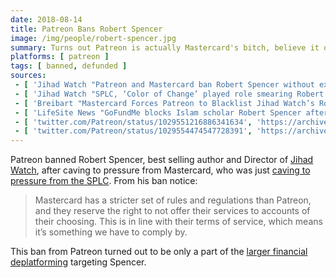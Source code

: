 ```yaml
---
date: 2018-08-14
title: Patreon Bans Robert Spencer
image: /img/people/robert-spencer.jpg
summary: Turns out Patreon is actually Mastercard's bitch, believe it or not
platforms: [ patreon ]
tags: [ banned, defunded ]
sources:
 - [ 'Jihad Watch "Patreon and Mastercard ban Robert Spencer without explanation" by Robert Spencer (15 Aug 2018)', 'https://www.jihadwatch.org/2018/08/patreon-and-mastercard-ban-robert-spencer-without-explanation' ]
 - [ 'Jihad Watch "SPLC, ‘Color of Change’ played role smearing Robert Spencer as “white supremacist” for Mastercard blacklisting" by Robert Spencer (21 Aug 2018)', 'https://www.jihadwatch.org/2018/08/splc-color-of-change-played-role-smearing-robert-spencer-as-white-supremacist-for-mastercard-blacklisting' ]
 - [ 'Breibart "Mastercard Forces Patreon to Blacklist Jihad Watch’s Robert Spencer" by Charlie Nash (15 Aug 2018)', 'https://archive.is/bJwME' ]
 - [ 'LifeSite News "GoFundMe blocks Islam scholar Robert Spencer after ban by Mastercard, Patreon" by Calvin Freiburger (22 Aug 2018)', 'https://archive.is/9NDxn' ]
 - [ 'twitter.com/Patreon/status/1029551216886341634', 'https://archive.is/pLz7R' ]
 - [ 'twitter.com/Patreon/status/1029554474547728391', 'https://archive.is/SRYfa' ]
---
```


Patreon banned Robert Spencer, best selling author and Director of [Jihad
Watch](https://jihadwatch.org/), after caving to pressure from Mastercard, who
was just [caving to pressure from the SPLC](https://archive.is/cLniJ). From his
ban notice:

> Mastercard has a stricter set of rules and regulations than Patreon, and they
> reserve the right to not offer their services to accounts of their choosing.
> This is in line with their terms of service, which means it’s something we
> have to comply by.

This ban from Patreon turned out to be only a part of the [larger financial
deplatforming](https://www.lifesitenews.com/news/gofundme-blocks-islam-scholar-robert-spencer-after-ban-by-mastercard-patreo)
targeting Spencer.
